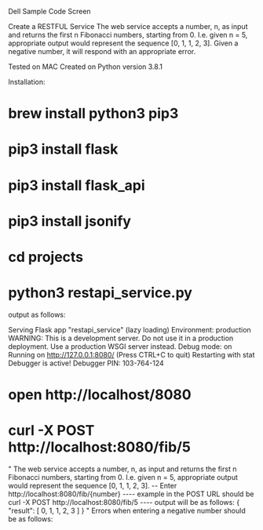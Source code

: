 Dell Sample Code Screen

Create a RESTFUL Service The web service accepts a number, n, as input and returns the first n Fibonacci numbers, starting from 0. I.e. given n = 5, appropriate output would represent the sequence [0, 1, 1, 2, 3]. Given a negative number, it will respond with an appropriate error. 

Tested on MAC Created on Python version 3.8.1 

Installation:

# brew install python3 pip3 
# pip3 install flask
# pip3 install flask_api 
# pip3 install jsonify 

# cd projects
# python3 restapi_service.py

output as follows:

Serving Flask app "restapi_service" (lazy loading) Environment: production WARNING: This is a development server. Do not use it in a production deployment. Use a production WSGI server instead. Debug mode: on Running on http://127.0.0.1:8080/ (Press CTRL+C to quit) Restarting with stat Debugger is active! Debugger PIN: 103-764-124 

# open http://localhost/8080 
# curl -X POST http://localhost:8080/fib/5

"
The web service accepts a number, n, as input and returns the first n Fibonacci numbers, starting from 0. I.e. given n = 5, appropriate output would represent the sequence [0, 1, 1, 2, 3]. -- Enter http://localhost:8080/fib/{number} ---- example in the POST URL should be curl -X POST http://localhost:8080/fib/5 ---- output will be as follows: { "result": [ 0, 1, 1, 2, 3 ] }
"
Errors when entering a negative number should be as follows:

<title>404 Not Found</title>
